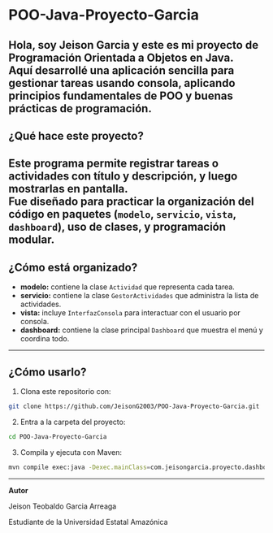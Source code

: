 # POO-Java-Proyecto-Garcia

Hola, soy Jeison Garcia y este es mi proyecto de Programación Orientada a Objetos en Java.  
Aquí desarrollé una aplicación sencilla para gestionar tareas usando consola, aplicando principios fundamentales de POO y buenas prácticas de programación.
---


## ¿Qué hace este proyecto?

Este programa permite registrar tareas o actividades con título y descripción, y luego mostrarlas en pantalla.  
Fue diseñado para practicar la organización del código en paquetes (`modelo`, `servicio`, `vista`, `dashboard`), uso de clases, y programación modular.
---


## ¿Cómo está organizado?

- **modelo:** contiene la clase `Actividad` que representa cada tarea.  
- **servicio:** contiene la clase `GestorActividades` que administra la lista de actividades.  
- **vista:** incluye `InterfazConsola` para interactuar con el usuario por consola.  
- **dashboard:** contiene la clase principal `Dashboard` que muestra el menú y coordina todo.
---


## ¿Cómo usarlo?

1. Clona este repositorio con:

```bash
git clone https://github.com/JeisonG2003/POO-Java-Proyecto-Garcia.git
```

2. Entra a la carpeta del proyecto:

```bash
cd POO-Java-Proyecto-Garcia
```

3. Compila y ejecuta con Maven:

```bash
mvn compile exec:java -Dexec.mainClass=com.jeisongarcia.proyecto.dashboard.Dashboard
```

---

**Autor**

Jeison Teobaldo Garcia Arreaga

Estudiante de la Universidad Estatal Amazónica


